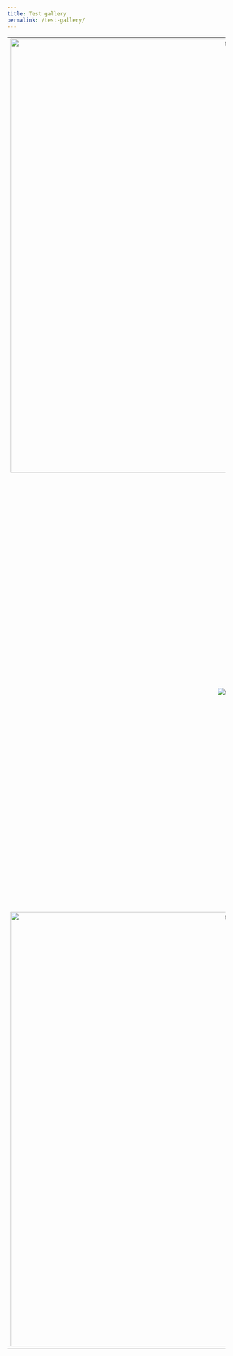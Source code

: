 ```yaml
---
title: Test gallery
permalink: /test-gallery/
---
```


| | | |
|:-------------------------:|:-------------------------:|:-------------------------:|
|<img width="1000" alt="test" src="../assets/images/por1.JPG" > |  <img alt="Jesus cross" src="../assets/images/por2.JPG">|<img alt="test" src="../assets/images/por3.JPG">|
|<img  alt="test" src="../assets/images/por4.JPG">  |  <img width="300" alt="Jesus cross" src="../assets/images/por5.JPG">|<img width="1000" alt="test" src="../assets/images/por7.JPG">|
|<img width="1000" alt="test" src="../assets/images/por6.JPG">  |  <img width="1000" alt="Jesus cross" src="../assets/images/por111.JPG">|<img alt="test" src="../assets/images/por8.JPG">|